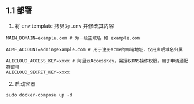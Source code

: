 
## 1.1 部署

1. 将 env.template 拷贝为 .env 并修改其内容

```
MAIN_DOMAIN=example.com # 为一级主域名 如 example.com

ACME_ACCOUNT=admin@example.com # 用于注册acme的邮箱地址，仅用声明域名归属

ALICLOUD_ACCESS_KEY=xxxx # 阿里云AccessKey，需授权DNS操作权限，用于申请通配符证书
ALICLOUD_SECRET_KEY=xxxx
```

2. 启动容器

```
sudo docker-compose up -d
```